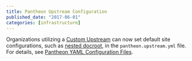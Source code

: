 ```yaml
---
title: Pantheon Upstream Configuration
published_date: "2017-06-01"
categories: [infrastructure]
---
```

Organizations utilizing a [Custom Upstream](/guides/custom-upstream) can now set default site configurations, such as [nested docroot](/nested-docroot), in the `pantheon.upstream.yml` file. For details, see [Pantheon YAML Configuration Files](/pantheon-yml).
